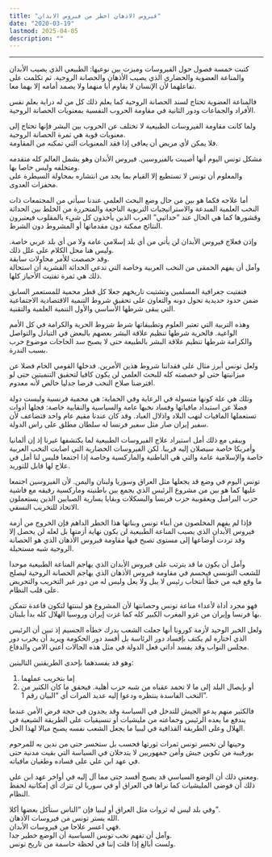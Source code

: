 ```yaml
---
title: "فيروس الاذهان اخطر من فيروس الابدان"
date: "2020-03-19"
lastmod: 2025-04-05
description: ""
---
```

****

كتبت خمسة فصول حول الفيروسات وميزت بين نوعيها: الطبيعي الذي يصيب الأبدان والمناعة العضوية والحضاري الذي يصيب الأذهان والحصانة الروحية. ثم تكلمت على تفاعلهما لأن الإنسان لا يقاوم أيا منهما ولا يصمد أمامه إلا بهما معا.

فالمناعة العضوية تحتاج لسند الحصانة الروحية كما يعلم ذلك كل من له دراية بعلم نفس الأفراد والجماعات ودور الثانية في مقاومة الحروب النفسية بمعنويات الحصانة الروحية.

ولما كانت مقاومة الفيروسات الطبيعية لا تختلف عن الحروب بين البشر فإنها تحتاج إلى معنويات قوية هي ثمرة الحصانة الروحية.   
فلا يمكن لأي مريض أن يعافى إذا فقد المعنويات التي تمكنه من المقاومة.

مشكل تونس اليوم أنها أصيبت بالفيروسين. فيروس الأبدان وهو يشمل العالم كله متقدمه ومتخلفه وليس خاصا بها.   
والمعلوم أن تونس لا تستطيع إلا القيام بما يحد من انتشاره بمحاولة السيطرة على محفزات العدوى.

أما علاجه فكما هو بين من حال وضع البحث العلمي عندنا سيأتي من المجتمعات ذات النخب العلمية المبدعة والاستراتيجيات التربوية الناجعة والمتحررة من الخلط بين الحداثة وقشورها كما هي الحال عند “حداثيي” العرب الذين يأخذون كل شيء بالمقلوب فيعتبرون النتائج ممكنة دون مقدماتها أو المشروط دون الشرط.

وإذن فعلاج فيروس الأبدان لن يأتي من أي بلد إسلامي عامة ولا من أي بلد عربي خاصة. وليس هنا محل الكلام على علل ذلك.   
وقد خصصت للأمر محاولات سابقة.   
وآمل أن يفهم الحمقى من النخب العربية وخاصة التي تدعي الحداثة القشرية أن استحالة ذلك هي ثمرة تفتيت الأحياز كلها.

فتفتيت جغرافية المسلمين وتشتيت تاريخهم جعلا كل قطر محمية للمستعمر السابق ضمن حدود حديدية تحول دونه والتعاون على تحقيق شروط التنمية الاقتصادية الاجتماعية التي يبقى شرطها الأساسي والأول التنمية العلمية والتقنية.

وهذه التربية التي تعتبر العلوم وتطبيقاتها شرط شروط الحرية والكرامة في كل الأمم الواعية. فالحرية شرطها تنظيم علاقة البشر بعضهم بالبعض في التبادل والتواصل والكرامة شرطها تنظيم علاقة البشر بالطبيعة حتى لا يصبح سد الحاجات موضوع حرب بسبب الندرة.

ولعل تونس أبرز مثال على فقداننا شروط هذين الأمرين. فدخلها القومي الخام فضلا عن ميزانيتها حتى لو خصصته كله للبحث العلمي لن يكون كافيا لتحقيق التنميتين حتى لو افترضنا صلاح النخب فرضا جدليا خالص لأنه معدوم.

وتلك هي علة كونها متسولة في الرعاية وفي الحماية: هي محمية فرنسية وليست دولة فضلا عن استبداد مافياتها وفساد نخبها عامة والسياسية والنقابية خاصة: فجلها أدوات تستعملها المافيات لنهب البلاد واذلال العباد. وقد كان عندنا مقيم عام واحد فتضاعف لأن سفير إيران صار مثل سفير فرنسا له سلطان مطلق على راس الدولة.

ويبقى مع ذلك أمل استيراد علاج الفيروسات الطبيعية لما يكتشفها غيرنا إذ إن ألمانيا وأمريكا خاصة سيصلان إليه قريبا. لكن الفيروسات الحضارية التي اصابت النخب العربية خاصة والإسلامية عامة والتي هي الباطنية والماركسية وخاصة إذا اجتمعا فليس لنا أمل في علاج لها قابل للتوريد.

تونس اليوم في وضع قد يجعلها مثل العراق وسوريا ولبنان واليمن. لأن الفيروسين اجتمعا عليها كما هو بين من مشروع الرئيس الذي يجمع بين باطنيته وماركسية رفيقه مع فاشية حزب البراميل ويعقوبية حزب فرنسا والبسكلات وبقايا يسارية الصبابين الذين يستعملون الاتحاد للتخريب النسقي.

فإذا لم يفهم المخلصون من أبناء تونس وبناتها هذا الخطر الداهم فإن الخروج من أزمة فيروس الأبدان الذي يصيب المناعة الطبيعية لن يكون نهاية أزمتها بل لعله لن يحصل إلا وقد تردت أوضاعها إلى مستوى تصبح فيها مقاومة فيروس الأذهان الذي هو الحصانة الروحية شبه مستحيلة.

وآمل أن يكون ما قد يترتب على فيروس الأبدان الذي يهاجم المناعة الطبيعية موحدا للشعب التونسي فيحسم في مقاومة فيروس الأذهان الذي يهاجم الحصانة الروحية ليصلح ما وقع فيه من خطأ انتخاب رئيس لا يبل ولا يعل وليس له من دور غير التخريب والتحريض على قلب النظام.

فهو مجرد أداة لأعداء مناعة تونس وحصانتها لأن المشروع هو لبننتها لتكون قاعدة تتمكن بها فرنسا وإيران من غزو المغرب الكبير كله كما غزت إيران وروسيا الهلال كله بدأ بلبنان.

ولعل الخير الوحيد لأزمة كورونا أنها جعلت الشعب يدرك خطأه الجسيم إذ تبين أن الرئيس الذي اختاره لم يكتف بإفساد دور الرئاسة بل أفسد دور الحكومة ويريد أن يخرب دور مجلس النواب وقد يفسد أداتي فعل الدولة في مثل هذه الحالات أعني الامن والدفاع.

وهو قد يفسدهما بإحدى الطريقتين التاليتين:   
1. إما بتخريب عملهما   
2. أو بإيصال البلد إلى ما لا تحمد عقباه من شبه حرب أهلية. فيحقق ما كان الكثير من النخب الفاسدة ينتظره ودعوا إليه عديد المرات أي “البيان رقم 1”.

فالكثير منهم يدعو الجيش للتدخل في السياسة وقد يجدون في حجة فرض الأمن عندما يندفع ما يعده الرئيس وجماعته من مليشيات أو تنسيقيات على الطريقة الشيعية في الهلال وعلى الطريقة القذافية في ليبيا ما يجعل الشعب نفسه يصبح ميالا لهذا الحل.

وحينها لن تخسر تونس ثمرات ثورتها فحسب بل ستخسر حتى من ندين به للمرحوم بورقيبة من تكوين جيش وأمن جمهوريين لا يتدخلان في السياسة التي بقيت مدنية حتى في عهد ابن علي على فساده وطغيان مافياته.

ومعنى ذلك أن الوضع السياسي قد يصبح أفسد حتى مما آل إليه في أواخر عهد ابن علي.   
ذلك أن فوضى المليشيات كما نراها في العراق أو في سوريا لن تترك أي إمكانية لحفظ النظام.

وفي بلد ليس له ثروات مثل العراق أو ليبيا فإن “الناس ستأكل بعضها أكلا”.   
الله يستر تونس من فيروسات الأذهان.   
فهي اعسر علاجا من فيروسات الأبدان.   
وآمل أن تفهم نخب تونس السياسية أن الوضع خطير جدا.   
ولست أبالغ إذا قلت إننا في لحظة حاسمة من تاريخ تونس.

###
